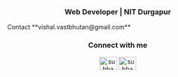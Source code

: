 <h3 align="center"> Web Developer | NIT Durgapur</h3>
Contact **vishal.vastbhutan@gmail.com**
<h3 align="center">Connect with me</h3>
<p align="center">
<a href="https://linkedin.com/in/vishalkumar45" target="blank"><img align="center" src="https://raw.githubusercontent.com/rahuldkjain/github-profile-readme-generator/master/src/images/icons/Social/linked-in-alt.svg" alt="subham-gupta-2398361a9" height="30" width="40" /></a>
<a href="https://instagram.com/vishal.kumar.28" target="blank"><img align="center" src="https://raw.githubusercontent.com/rahuldkjain/github-profile-readme-generator/master/src/images/icons/Social/instagram.svg" alt="subhamgupta173" height="30" width="40" /></a>


